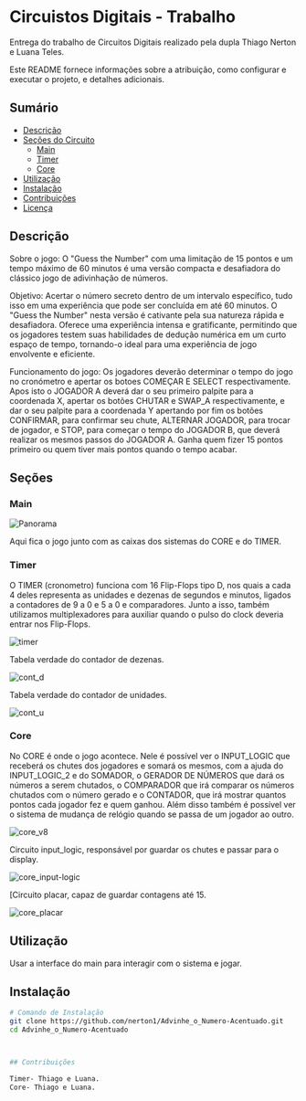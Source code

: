 # Circuistos Digitais - Trabalho

Entrega do trabalho de Circuitos Digitais realizado pela dupla Thiago Nerton e Luana Teles.

Este README fornece informações sobre a atribuição, como configurar e executar o projeto, e detalhes adicionais.

## Sumário
- [Descrição](#descrição)
- [Seções do Circuito](#seções-do-circuito)
  - [Main](#main)
  - [Timer](#timer)
  - [Core](#core)
- [Utilização](#utilização)
- [Instalação](#instalação)
- [Contribuições](#contribuições)
- [Licença](#licença)

## Descrição

Sobre o jogo:
O "Guess the Number" com uma limitação de 15 pontos e um tempo máximo de 60 minutos é uma versão compacta e desafiadora do clássico jogo de adivinhação de números.

Objetivo:
Acertar o número secreto dentro de um intervalo específico, tudo isso em uma experiência que pode ser concluída em até 60 minutos.
O "Guess the Number" nesta versão é cativante pela sua natureza rápida e desafiadora. Oferece uma experiência intensa e gratificante, permitindo que os jogadores testem suas habilidades de dedução numérica em um curto espaço de tempo, tornando-o ideal para uma experiência de jogo envolvente e eficiente.

Funcionamento do jogo:
Os jogadores deverão determinar o tempo do jogo no cronómetro e apertar os botoes COMEÇAR E SELECT respectivamente. Apos isto o JOGADOR A deverá dar o seu primeiro palpite para a coordenada X, apertar os botões CHUTAR e SWAP_A respectivamente, e dar o seu palpite para a coordenada Y apertando por fim os botões CONFIRMAR, para confirmar seu chute, ALTERNAR JOGADOR, para trocar de jogador, e STOP, para começar o tempo do JOGADOR B, que deverá realizar os mesmos passos do JOGADOR A. Ganha quem fizer 15 pontos primeiro ou quem tiver mais pontos quando o tempo acabar.

## Seções

### Main
![Panorama](fotos/panorama.jpg)

Aqui fica o jogo junto com as caixas dos sistemas do CORE e do TIMER.

### Timer
O TIMER (cronometro) funciona com 16 Flip-Flops tipo D, nos quais a cada 4 deles representa as unidades e dezenas de segundos e minutos, ligados a contadores de 9 a 0 e 5 a 0 e comparadores. Junto a isso, também utilizamos multiplexadores para auxiliar quando o pulso do clock deveria entrar nos Flip-Flops.

![timer](fotos/timer)


Tabela verdade do contador de dezenas.

![cont_d](fotos/cont_d)

Tabela verdade do contador de unidades.

![cont_u](fotos/cont_u)

### Core
No CORE é onde o jogo acontece. Nele é possível ver o INPUT_LOGIC que receberá os chutes dos jogadores e somará os mesmos, com a ajuda do INPUT_LOGIC_2 e do SOMADOR, o GERADOR DE NÚMEROS que dará os números a serem chutados, o COMPARADOR que irá comparar os números chutados com o número gerado e o CONTADOR, que irá mostrar quantos pontos cada jogador fez e quem ganhou. Além disso também é possível ver o sistema de mudança de relógio quando se passa de um jogador ao outro.

![core_v8](fotos/core_v8)

Circuito input_logic, responsável por guardar os chutes e passar para o display.

![core_input-logic](fotos/core_input-logic)

[Circuito placar, capaz de guardar contagens até 15.

![core_placar](fotos/core_placar)


## Utilização

Usar a interface do main para interagir com o sistema e jogar.

## Instalação


```bash
# Comando de Instalação
git clone https://github.com/nerton1/Advinhe_o_Numero-Acentuado.git
cd Advinhe_o_Numero-Acentuado



## Contribuições

Timer- Thiago e Luana.
Core- Thiago e Luana.
